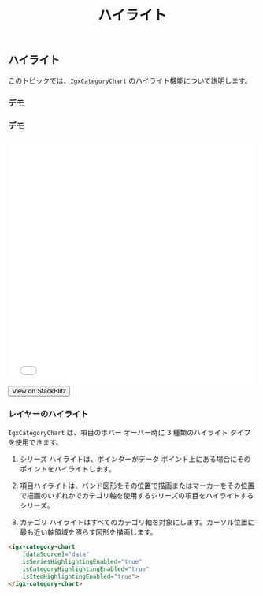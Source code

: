 ﻿---
title: ハイライト
_description: Ignite UI for Angular Category Chart コンポーネントは複雑なデータ ビジュアライゼーションを API によって簡素化できます。ユーザーがデータのコレクションまたはコレクションのグループにバインドし、データを指定するプロパティを設定後、チャート コントロールが残りの作業を処理します。
_keywords: Ignite UI for Angular, Angular, ネイティブ Angular コンポーネント スイート, ネイティブ Angular コントロール, ネイティブ Angular コンポーネント, ネイティブ Angular コンポーネント ライブラリ, Angular Chart, Angular Chart コントロール, Angular Chart Example, Angular Grid コンポーネント, Angular Chart コンポーネント, Angular Category Chart
_language: ja
---

## ハイライト

このトピックでは、`IgxCategoryChart` のハイライト機能について説明します。

### デモ

### デモ
<div class="sample-container loading" style="height: 500px">
    <iframe id="category-chart-highlighting-sample-iframe" src='{environment:demosBaseUrl}/charts/category-chart-highlighting-sample' width="100%" height="100%" seamless="" frameBorder="0" onload="onSampleIframeContentLoaded(this);"></iframe>
</div>
<div>
    <button data-localize="stackblitz" class="stackblitz-btn"   data-iframe-id="category-chart-highlighting-sample-iframe" data-demos-base-url="{environment:demosBaseUrl}">View on StackBlitz
    </button>
</div>
<div class="divider--half"></div>

### レイヤーのハイライト

`IgxCategoryChart` は、項目のホバー オーバー時に 3 種類のハイライト タイプを使用できます。

1.  シリーズ ハイライトは、ポインターがデータ ポイント上にある場合にそのポイントをハイライトします。

2.  項目ハイライトは、バンド図形をその位置で描画またはマーカーをその位置で描画のいずれかでカテゴリ軸を使用するシリーズの項目をハイライトするシリーズ。

3.  カテゴリ ハイライトはすべてのカテゴリ軸を対象にします。カーソル位置に最も近い軸領域を照らす図形を描画します。

```html
<igx-category-chart
    [dataSource]="data"
    isSeriesHighlightingEnabled="true"
    isCategoryHighlightingEnabled="true"
    isItemHighlightingEnabled="true">
</igx-category-chart>
```
